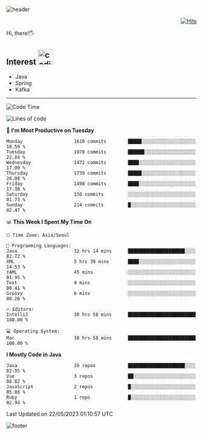 ![header](https://capsule-render.vercel.app/api?type=soft&color=gradient&text=%20%20Gnoyes%20%20&fontAlign=30&fontSize=30&textBg=true&desc=Backend%20Developer&descAlign=60&descAlignY=50&&descSize=30)

<div align=right>
  
[![Hits](https://hits.seeyoufarm.com/api/count/incr/badge.svg?url=https%3A%2F%2Fgithub.com%2Fjeff-seyong)](https://hits.seeyoufarm.com)

</div>


Hi, there!🖐

## Interest <img src="https://media.giphy.com/media/bx3Cvt88j7PtM4SOaS/giphy.gif" alt="coding" width="40px" />

- Java
- Spring
- Kafka

---

<!--START_SECTION:waka-->
![Code Time](http://img.shields.io/badge/Code%20Time-557%20hrs%2010%20mins-blue)

![Lines of code](https://img.shields.io/badge/From%20Hello%20World%20I%27ve%20Written-1.0%20million%20lines%20of%20code-blue)

📅 **I'm Most Productive on Tuesday** 

```text
Monday                   1610 commits        █████░░░░░░░░░░░░░░░░░░░░   18.59 % 
Tuesday                  1978 commits        ██████░░░░░░░░░░░░░░░░░░░   22.84 % 
Wednesday                1472 commits        ████░░░░░░░░░░░░░░░░░░░░░   17.00 % 
Thursday                 1739 commits        █████░░░░░░░░░░░░░░░░░░░░   20.08 % 
Friday                   1498 commits        ████░░░░░░░░░░░░░░░░░░░░░   17.30 % 
Saturday                 150 commits         ░░░░░░░░░░░░░░░░░░░░░░░░░   01.73 % 
Sunday                   214 commits         █░░░░░░░░░░░░░░░░░░░░░░░░   02.47 % 
```


📊 **This Week I Spent My Time On** 

```text
🕑︎ Time Zone: Asia/Seoul

💬 Programming Languages: 
Java                     32 hrs 14 mins      █████████████████████░░░░   82.72 % 
XML                      5 hrs 39 mins       ████░░░░░░░░░░░░░░░░░░░░░   14.53 % 
YAML                     45 mins             ░░░░░░░░░░░░░░░░░░░░░░░░░   01.95 % 
Text                     9 mins              ░░░░░░░░░░░░░░░░░░░░░░░░░   00.41 % 
Groovy                   6 mins              ░░░░░░░░░░░░░░░░░░░░░░░░░   00.26 % 

🔥 Editors: 
IntelliJ                 38 hrs 58 mins      █████████████████████████   100.00 % 

💻 Operating System: 
Mac                      38 hrs 58 mins      █████████████████████████   100.00 % 
```

**I Mostly Code in Java** 

```text
Java                     28 repos            █████████████████████░░░░   82.35 % 
Vue                      3 repos             ██░░░░░░░░░░░░░░░░░░░░░░░   08.82 % 
JavaScript               2 repos             █░░░░░░░░░░░░░░░░░░░░░░░░   05.88 % 
Ruby                     1 repo              █░░░░░░░░░░░░░░░░░░░░░░░░   02.94 % 
```




 Last Updated on 22/05/2023 01:10:57 UTC
<!--END_SECTION:waka-->

<!--

<div align=center>
  
[![Gmail Badge](https://img.shields.io/badge/Gmail-d14836?style=flat&logo=Gmail&logoColor=white&link=mailto:sedragon.kim@gmail.com)](mailto:sedragon.kim@gmail.com) 

</div>

-->


![footer](https://capsule-render.vercel.app/api?type=waving&color=gradient&height=300&section=footer&animation=twinkling&reversal=true)
